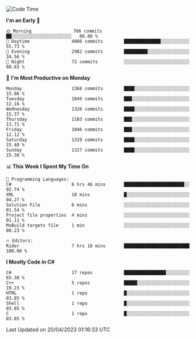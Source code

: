 <!--START_SECTION:waka-->
![Code Time](http://img.shields.io/badge/Code%20Time-1%2C028%20hrs%2048%20mins-blue)

**I'm an Early 🐤** 

```text
🌞 Morning                766 commits         ██░░░░░░░░░░░░░░░░░░░░░░░   08.88 % 
🌆 Daytime                4808 commits        ██████████████░░░░░░░░░░░   55.73 % 
🌃 Evening                2982 commits        █████████░░░░░░░░░░░░░░░░   34.56 % 
🌙 Night                  72 commits          ░░░░░░░░░░░░░░░░░░░░░░░░░   00.83 % 
```
📅 **I'm Most Productive on Monday** 

```text
Monday                   1368 commits        ████░░░░░░░░░░░░░░░░░░░░░   15.86 % 
Tuesday                  1049 commits        ███░░░░░░░░░░░░░░░░░░░░░░   12.16 % 
Wednesday                1326 commits        ████░░░░░░░░░░░░░░░░░░░░░   15.37 % 
Thursday                 1183 commits        ███░░░░░░░░░░░░░░░░░░░░░░   13.71 % 
Friday                   1046 commits        ███░░░░░░░░░░░░░░░░░░░░░░   12.12 % 
Saturday                 1329 commits        ████░░░░░░░░░░░░░░░░░░░░░   15.40 % 
Sunday                   1327 commits        ████░░░░░░░░░░░░░░░░░░░░░   15.38 % 
```


📊 **This Week I Spent My Time On** 

```text
💬 Programming Languages: 
C#                       6 hrs 46 mins       ███████████████████████░░   92.74 % 
XML                      18 mins             █░░░░░░░░░░░░░░░░░░░░░░░░   04.27 % 
Solution File            6 mins              ░░░░░░░░░░░░░░░░░░░░░░░░░   01.54 % 
Project file properties  4 mins              ░░░░░░░░░░░░░░░░░░░░░░░░░   01.11 % 
MsBuild targets file     1 min               ░░░░░░░░░░░░░░░░░░░░░░░░░   00.23 % 

🔥 Editors: 
Rider                    7 hrs 18 mins       █████████████████████████   100.00 % 
```

**I Mostly Code in C#** 

```text
C#                       17 repos            ████████████████░░░░░░░░░   65.38 % 
C++                      5 repos             █████░░░░░░░░░░░░░░░░░░░░   19.23 % 
HTML                     1 repo              █░░░░░░░░░░░░░░░░░░░░░░░░   03.85 % 
Shell                    1 repo              █░░░░░░░░░░░░░░░░░░░░░░░░   03.85 % 
C                        1 repo              █░░░░░░░░░░░░░░░░░░░░░░░░   03.85 % 
```




 Last Updated on 20/04/2023 01:16:33 UTC
<!--END_SECTION:waka-->
